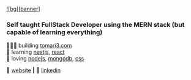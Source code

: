 [![bg][banner]][website]

### Self taught FullStack Developer using the MERN stack (but capable of learning everything)

👨🏼‍💻 building [tomari3.com][website]  
🧠 learning [nextjs][next], [react][react]  
💜 loving [nodejs][node], [mongodb][mongodb], [css][css]

🏡 [website][website] **|** 
👔 [linkedin][linkedin]


[react]: http://reactjs.org
[mongodb]: https://www.mongodb.com/
[css]: https://www.technologyreview.com/
[node]: https://nodejs.org/en/
[next]: https://nextjs.org
[website]: https://tomari3.com
[linkedin]: https://www.linkedin.com/in/tom-ari-72034122a/
